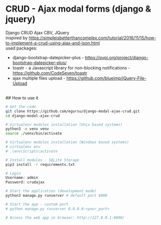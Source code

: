 # CRUD - Ajax modal forms (django & jquery)
Django CRUD Ajax CBV, JQuery
<br />
inspired by https://simpleisbetterthancomplex.com/tutorial/2016/11/15/how-to-implement-a-crud-using-ajax-and-json.html
<br />
used packages:
+ django-bootstrap-datepicker-plus - https://pypi.org/project/django-bootstrap-datepicker-plus/
+ toastr - a Javascript library for non-blocking notifications - https://github.com/CodeSeven/toastr
+ ajax multiple files upload - https://github.com/blueimp/jQuery-File-Upload
<br />
## How to use it

```bash
# Get the code
git clone https://github.com/egursu/django-modal-ajax-crud.git
cd django-modal-ajax-crud

# Virtualenv modules installation (Unix based systems)
python3 -m venv venv
source ./venv/bin/activate

# Virtualenv modules installation (Windows based systems)
# virtualenv env
# .\env\Scripts\activate

# Install modules - SQLite Storage
pip3 install -r requirements.txt

# Login
Username: admin
Password: crudajax

# Start the application (development mode)
python3 manage.py runserver # default port 8000

# Start the app - custom port
# python manage.py runserver 0.0.0.0:<your_port>

# Access the web app in browser: http://127.0.0.1:8000/
```
<br />
